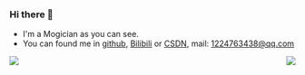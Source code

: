 ### Hi there 👋


- I'm a Mogician as you can see.
- You can found me in [github](https://github.com/Concyclics), [Bilibili](https://space.bilibili.com/8271556) or [CSDN](https://blog.csdn.net/qq_21008741), mail: 1224763438@qq.com

<img align="left" src="https://github-readme-stats.vercel.app/api?username=Concyclics&show_icons=true&theme=tokyonight" />

<!--[![Anurag's github stats](https://github-readme-stats.vercel.app/api?username=Concyclics&show_icons=true&theme=tokyonight)](https://github.com/Concyclics/github-readme-stats)-->

<img align="right" src="https://github-readme-stats.vercel.app/api/top-langs/?username=Concyclics&layout=compact&theme=tokyonight" />

<!--[![Top Langs](https://github-readme-stats.vercel.app/api/top-langs/?username=Concyclics&layout=compact&theme=tokyonight)](https://github.com/Concyclics/github-readme-stats)-->

<!--
**Concyclics/Concyclics** is a ✨ _special_ ✨ repository because its `README.md` (this file) appears on your GitHub profile.

Here are some ideas to get you started:

- 🔭 I’m currently working on ...
- 🌱 I’m currently learning ...
- 👯 I’m looking to collaborate on ...
- 🤔 I’m looking for help with ...
- 💬 Ask me about ...
- 📫 How to reach me: ...
- 😄 Pronouns: ...
- ⚡ Fun fact: ...
-->
<!--- 🌱 I’m currently learning on South China University of Technology and I graduated from Fuzhou NO.3 Middle School.-->
